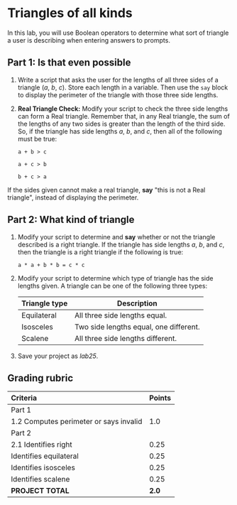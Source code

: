# Triangles of all kinds

In this lab, you will use Boolean operators to determine what sort of triangle a user is describing when entering answers to prompts.

## Part 1: Is that even possible

1. Write a script that asks the user for the lengths of all three sides of a triangle (_a_, _b_, _c_).  Store each length in a variable.  Then use the `say` block to display the perimeter of the triangle with those three side lengths.

2. **Real Triangle Check:** Modify your script to check the three side lengths can form a Real triangle.  Remember that, in any Real triangle, the sum of the lengths of any two sides is greater than the length of the third side.  So, if the triangle has side lengths *a*, *b*, and *c*, then all of the following must be true:

    `a + b > c`

    `a + c > b`

    `b + c > a`

If the sides given cannot make a real triangle, **say** "this is not a Real triangle", instead of displaying the perimeter.

## Part 2: What kind of triangle

1. Modify your script to determine and **say** whether or not the triangle described is a right triangle.  If the triangle has side lengths *a*, *b*, and *c*, then the triangle is a right triangle if the following is true:

    `a * a + b * b = c * c`

2. Modify your script to determine which type of triangle has the side lengths given.  A triangle can be one of the following three types:

    | Triangle type | Description                           |
    | ------------- | ------------------------------------- |
    | Equilateral   | All three side lengths equal.        |
    | Isosceles     | Two side lengths equal, one different. |
    | Scalene       | All three side lengths different.      |

3. Save your project as _lab25_.

## Grading rubric

| **Criteria**                    | Points         |
| :--------------------------------------- | :-------------- |
| Part 1 | |
| 1.2 Computes perimeter or says invalid  | 1.0     |
| Part 2 | |
| 2.1 Identifies right                    | 0.25    |
| Identifies equilateral                  | 0.25    |
| Identifies isosceles                    | 0.25    |
| Identifies scalene                      | 0.25    |
| **PROJECT TOTAL**                       | **2.0** |
